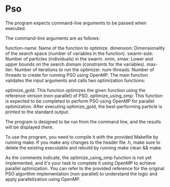 # Pso
The program expects command-line arguments to be passed when executed.

The command-line arguments are as follows:

function-name: Name of the function to optimize.
dimension: Dimensionality of the search space (number of variables in the function).
swarm-size: Number of particles (individuals) in the swarm.
xmin, xmax: Lower and upper bounds on the search domain (constraints for the variables).
max-iter: Number of iterations to run the optimizer.
num-threads: Number of threads to create for running PSO using OpenMP.
The main function validates the input arguments and calls two optimization functions:

optimize_gold: This function optimizes the given function using the reference version (non-parallel) of PSO.
optimize_using_omp: This function is expected to be completed to perform PSO using OpenMP for parallel optimization.
After executing optimize_gold, the best-performing particle is printed to the standard output.

The program is designed to be run from the command line, and the results will be displayed there.

To use the program, you need to compile it with the provided Makefile by running make. If you make any changes to the header file .h, make sure to delete the existing executable and rebuild by running make clean && make.

As the comments indicate, the optimize_using_omp function is not yet implemented, and it's your task to complete it using OpenMP to achieve parallel optimization. You can refer to the provided reference for the original PSO algorithm implementation (non-parallel) to understand the logic and apply parallelization using OpenMP.
